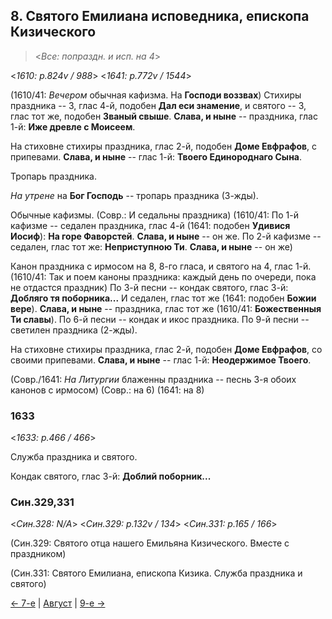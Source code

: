 ## 8. Святого Емилиана исповедника, епископа Кизического

> <*Все: попраздн. и исп. на 4*>

<*1610: p.824v / 988*>
<*1641: p.772v / 1544*>

(1610/41: *Вечером* обычная кафизма. На **Господи воззвах**)
Стихиры праздника -- 3, глас 4-й, подобен **Дал еси знамение**,
и святого -- 3, глас тот же, подобен **Званый свыше**.
**Слава, и ныне** -- праздника, глас 1-й: **Иже древле с Моисеем**.

На стиховне стихиры праздника, глас 2-й, подобен **Доме Евфрафов**, с припевами.
**Слава, и ныне** -- глас 1-й: **Твоего Единороднаго Сына**.

Тропарь праздника.

*На утрене* на **Бог Господь** -- тропарь праздника (3-жды).

Обычные кафизмы.
(Совр.: И седальны праздника)
(1610/41: По 1-й кафизме -- седален праздника, глас 4-й (1641: подобен **Удивися Иосиф**): 
**На горе Фаворстей**. **Слава, и ныне** -- он же. 
По 2-й кафизме -- седален, глас тот же: **Неприступною Ти**. 
**Слава, и ныне** -- он же)

Канон праздника с ирмосом на 8, 8-го гласа, и святого на 4, глас 1-й.
(1610/41: Так и поем каноны праздника: каждый день по очереди, пока не отдастся праздник)
По 3-й песни -- кондак святого, глас 3-й: **Добляго тя поборника...** 
И седален, глас тот же (1641: подобен **Божии вере**). **Слава, и ныне** -- праздника, глас тот же 
(1610/41: **Божественныя Ти славы**). 
По 6-й песни -- кондак и икос праздника. 
По 9-й песни -- светилен праздника (2-жды). 

На стиховне стихиры праздника, глас 2-й, подобен **Доме Евфрафов**, со своими припевами.
**Слава, и ныне** -- глас 1-й: **Неодержимое Твоего**.

(Совр./1641: *На Литургии* блаженны праздника -- песнь 3-я обоих канонов с ирмосом)
(Совр.: на 6) (1641: на 8)

### 1633

<*1633: p.466 / 466*>

Служба праздника и святого.

Кондак святого, глас 3-й: **Доблий поборник...**

### Син.329,331

<*Син.328: N/A*>
<*Син.329: p.132v / 134*>
<*Син.331: p.165 / 166*>

(Син.329: Святого отца нашего Емильяна Кизического. Вместе с праздником)

(Син.331: Святого Емилиана, епископа Кизика. Служба праздника и святого)

[← 7-е](08_07_SAB.ru.md) | [Август](README.md#8-й) | [9-е →](08_09_SAB.ru.md)
